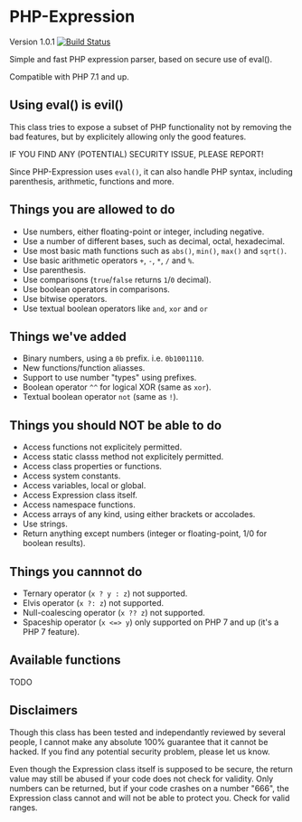PHP-Expression
==============
Version 1.0.1
[![Build Status](https://travis-ci.org/vanderlee/PHP-Expression.svg)](https://travis-ci.org/vanderlee/PHP-Expression)

Simple and fast PHP expression parser, based on secure use of eval().

Compatible with PHP 7.1 and up.

Using eval() is evil()
----------------------
This class tries to expose a subset of PHP functionality not by removing the
bad features, but by explicitely allowing only the good features.

IF YOU FIND ANY (POTENTIAL) SECURITY ISSUE, PLEASE REPORT!

Since PHP-Expression uses `eval()`, it can also handle PHP syntax, including
parenthesis, arithmetic, functions and more.

Things you are allowed to do
----------------------------
-	Use numbers, either floating-point or integer, including negative.
-	Use a number of different bases, such as decimal, octal, hexadecimal.
-	Use most basic math functions such as `abs()`, `min()`, `max()` and `sqrt()`.
-	Use basic arithmetic operators `+`, `-`, `*`, `/` and `%`.
-	Use parenthesis.
-	Use comparisons (`true`/`false` returns `1`/`0` decimal).
-	Use boolean operators in comparisons.
-	Use bitwise operators.
-   Use textual boolean operators like `and`, `xor` and `or`

Things we've added
------------------
-	Binary numbers, using a `0b` prefix. i.e. `0b1001110`.
-	New functions/function aliasses.
-	Support to use number "types" using prefixes.
-   Boolean operator `^^` for logical XOR (same as `xor`).
-   Textual boolean operator `not` (same as `!`).

Things you should NOT be able to do
-----------------------------------
-	Access functions not explicitely permitted.
-	Access static classs method not explicitely permitted.
-	Access class properties or functions.
-	Access system constants.
-	Access variables, local or global.
-	Access Expression class itself.
-   Access namespace functions. 
-	Access arrays of any kind, using either brackets or accolades.
-	Use strings.
-	Return anything except numbers (integer or floating-point, 1/0 for boolean results).

Things you cannnot do
---------------------
-   Ternary operator (`x ? y : z`) not supported.
-   Elvis operator (`x ?: z`) not supported.
-   Null-coalescing operator (`x ?? z`) not supported.
-   Spaceship operator (`x <=> y`) only supported on PHP 7 and up (it's a PHP 7 feature).

Available functions
-------------------
TODO

Disclaimers
-----------
Though this class has been tested and independantly reviewed by several people,
I cannot make any absolute 100% guarantee that it cannot be hacked. If you find
any potential security problem, please let us know.

Even though the Expression class itself is supposed to be secure, the return
value may still be abused if your code does not check for validity. Only numbers
can be returned, but if your code crashes on a number "666", the Expression
class cannot and will not be able to protect you. Check for valid ranges.